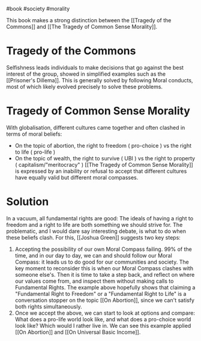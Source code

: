 #book #society #morality 

This book makes a strong distinction between the [[Tragedy of the Commons]] and [[The Tragedy of Common Sense Morality]]. 

# Tragedy of the Commons
Selfishness leads individuals to make decisions that go against the best interest of the group, showed in simplified examples such as the [[Prisoner's Dillema]]. This is generally solved by following Moral conducts, most of which likely evolved precisely to solve these problems.

# Tragedy of Common Sense Morality
With globalisation, different cultures came together and often clashed in terms of moral beliefs:
- On the topic of abortion, the right to freedom ( pro-choice ) vs the right to life ( pro-life )
- On the topic of wealth, the right to survive ( UBI ) vs the right to property ( capitalism/"meritocracy" )
[[The Tragedy of Common Sense Morality]] is expressed by an inability or refusal to accept that different cultures have equally valid but different moral compasses.

# Solution
In a vacuum, all fundamental rights are good: The ideals of having a right to freedom and a right to life are both something we should strive for. The problematic, and I would dare say interesting debate, is what to do when these beliefs clash. For this, [[Joshua Green]] suggests two key steps:
1. Accepting the possibility of our own Moral Compass failing. 99% of the time, and in our day to day, we can and should follow our Moral Compass: it leads us to do good for our communities and society. The key moment to reconsider this is when our Moral Compass clashes with someone else's. Then it is time to take a step back, and reflect on where our values come from, and inspect them without making calls to Fundamental Rights. The example above hopefully shows that claiming a "Fundamental Right to Freedom" or a "Fundamental Right to Life" is a conversation stopper on the topic [[On Abortion]], since we can't satisfy both rights simultaneously.
2. Once we accept the above, we can start to look at options and compare: What does a pro-life world look like, and what does a pro-choice world look like? Which would I rather live in. We can see this example applied [[On Abortion]] and [[On Universal Basic Income]].